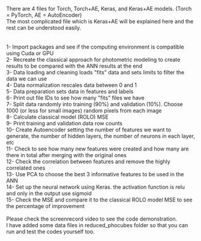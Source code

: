 

There are 4 files for Torch, Torch+AE, Keras, and Keras+AE models. (Torch = PyTorch, AE = AutoEncoder)<br>
The most complicated file which is Keras+AE will be explained here and the rest can be understood easily. <br>
<br><br>
1- Import packages and see if the computing environment is compatible using Cuda or GPU<br>
2- Recreate the classical approach for photometric modeling to create results to be compared with the ANN results at the end <br>
3- Data loading and cleaning loads "fits" data and sets limits to filter the data we can use<br>
4- Data normalization rescales data between 0 and 1 <br>
5- Data preparation sets data in features and labels<br>
6- Print out file IDs to see how many "fits" files we have<br>
7- Split data randomly into training (90%) and validation (10%). Choose 1000 (or less for small images) random pixels from each image <br>
8- Calculate classical model (ROLO) MSE <br>
9- Print training and validation data row counts<br>
10- Create Autoencoder setting the number of features we want to generate, the number of hidden layers, the number of neurons in each layer, etc<br>
11- Check to see how many new features were created and how many are there in total after merging with the original ones <br>
12- Check the correlation between features and remove the highly correlated ones<br>
13- Use PCA to choose the best 3 informative features to be used in the ANN<br>
14- Set up the neural network using Keras. the activation function is relu and only in the output use sigmoid<br>
15- Check the MSE and compare it to the classical ROLO model MSE to see the percentage of improvement<br>
<br>
Please check the screenrecord video to see the code demonstration. 
<br>
I have added some data files in reduced_phocubes folder so that you can run and test the codes yourself too. <br>
